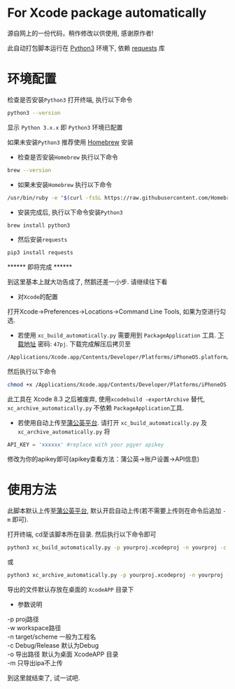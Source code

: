 For Xcode package automatically
=====


源自网上的一份代码，稍作修改以供使用, 感谢原作者!

此自动打包脚本运行在 [Python3](https://www.python.org/downloads/) 环境下, 依赖 [requests](https://pypi.org/project/requests/#files) 库


环境配置
=====

检查是否安装`Python3`
打开终端, 执行以下命令
```Bash
python3 --version
```
显示 `Python 3.x.x` 即 `Python3` 环境已配置

如果未安装`Python3` 推荐使用 [Homebrew](https://brew.sh/) 安装

* 检查是否安装`Homebrew`
执行以下命令
```Bash
brew --version
```
* 如果未安装`Homebrew`
执行以下命令
```Bash
/usr/bin/ruby -e "$(curl -fsSL https://raw.githubusercontent.com/Homebrew/install/master/install)"
```
* 安装完成后, 执行以下命令安装`Python3`
```Bash
brew install python3
```
* 然后安装`requests`

```Bash
pip3 install requests
```

****** 即将完成 ******

到这里基本上就大功告成了, 然鹅还差一小步. 请继续往下看

* 对`Xcode`的配置

打开Xcode->Preferences->Locations->Command Line Tools, 如果为空进行勾选.

* 若使用 `xc_build_automatically.py` 需要用到 `PackageApplication` 工具. 
[下载地址](https://pan.baidu.com/s/1Z0TAsivmt4vE2bHUx_sviA) 密码: `47pj`.  下载完成解压后拷贝至
```Bash
/Applications/Xcode.app/Contents/Developer/Platforms/iPhoneOS.platform/Developer/usr/bin/
```
然后执行以下命令
```Bash
chmod +x /Applications/Xcode.app/Contents/Developer/Platforms/iPhoneOS.platform/Developer/usr/bin/PackageApplication
```

此工具在 Xcode 8.3 之后被废弃, 使用`xcodebuild -exportArchive` 替代, `xc_archive_automatically.py` 不依赖 `PackageApplication`工具.

* 若使用自动上传至[蒲公英平台](https://www.pgyer.com/). 请打开 `xc_build_automatically.py` 及`xc_archive_automatically.py` 将
```python
API_KEY = 'xxxxxx' #replace with your pgyer apikey
```
修改为你的apikey即可(apikey查看方法：蒲公英->账户设置->API信息)

使用方法
=====

此脚本默认上传至[蒲公英平台](https://www.pgyer.com/), 默认开启自动上传(若不需要上传则在命令后追加 `-m` 即可).

打开终端, cd至该脚本所在目录. 然后执行以下命令即可
```Bash
python3 xc_build_automatically.py -p yourproj.xcodeproj -n yourproj -c Debug
```
或
```Bash
python3 xc_archive_automatically.py -p yourproj.xcodeproj -n yourproj -c Debug
```
导出的文件默认存放在桌面的 `XcodeAPP` 目录下 

* 参数说明

-p proj路径<br>
-w workspace路径<br>
-n target/scheme 一般为工程名<br>
-c Debug/Release 默认为Debug<br>
-o 导出路径 默认为桌面 XcodeAPP 目录<br>
-m 只导出ipa不上传<br>

到这里就结束了, 试一试吧.


